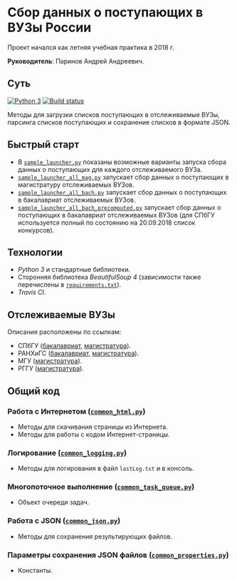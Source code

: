 # Сбор данных о поступающих в ВУЗы России
Проект начался как летняя учебная практика в 2018 г.

**Руководитель**: Паринов Андрей Андреевич.

## Суть
[![Python 3](https://img.shields.io/badge/python-3.6-blue.svg)](https://www.python.org/downloads/release/python-360/)
[![Build status](https://travis-ci.org/SerVB/abit-analitics.svg?master)](https://travis-ci.org/SerVB/abit-analitics)

Методы для загрузки списков поступающих в отслеживаемые ВУЗы, парсинга списков поступающих и сохранение списков в формате JSON.

## Быстрый старт
- В [`sample_launcher.py`](sample_launcher.py) показаны возможные варианты запуска сбора данных о поступающих для каждого отслеживаемого ВУЗа.
- [`sample_launcher_all_mag.py`](sample_launcher_all_mag.py) запускает сбор данных о поступающих в магистратуру отслеживаемых ВУЗов.
- [`sample_launcher_all_bach.py`](sample_launcher_all_bach.py) запускает сбор данных о поступающих в бакалавриат отслеживаемых ВУЗов.
- [`sample_launcher_all_bach_precomputed.py`](sample_launcher_all_bach_precomputed.py) запускает сбор данных о поступающих в бакалавриат отслеживаемых ВУЗов (для СПбГУ используется полный по состоянию на 20.09.2018 список конкурсов).

## Технологии
- *Python 3* и стандартные библиотеки.
- Сторонняя библиотека *BeautifulSoup 4* (зависимости также перечислены в [`requirements.txt`](requirements.txt)).
- *Travis CI*.

## Отслеживаемые ВУЗы
Описания расположены по ссылкам:
- СПбГУ ([бакалавриат](docs/spbu_bach.md), [магистратура](docs/spbu_mag.md)).
- РАНХиГС ([бакалавриат](docs/ranepa_bach.md), [магистратура](docs/ranepa_mag.md)).
- МГУ ([магистратура](docs/msu_mag.md)).
- РГГУ ([магистратура](docs/rggu_mag.md)).

## Общий код
### Работа с Интернетом ([`common_html.py`](common_html.py))
- Методы для скачивания страницы из Интернета.
- Методы для работы с кодом Интернет-страницы.

### Логирование ([`common_logging.py`](common_logging.py))
- Методы для логирования в файл `lastLog.txt` и в консоль.

### Многопоточное выполнение ([`common_task_queue.py`](common_task_queue.py))
- Объект очереди задач.

### Работа с JSON ([`common_json.py`](common_json.py))
- Методы для сохранения результирующих файлов.

### Параметры сохранения JSON файлов ([`common_properties.py`](common_properties.py))
- Константы.
